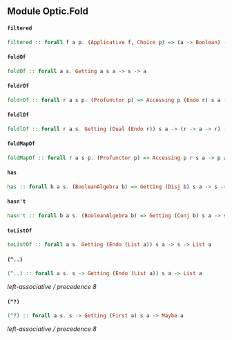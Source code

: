 ## Module Optic.Fold

#### `filtered`

``` purescript
filtered :: forall f a p. (Applicative f, Choice p) => (a -> Boolean) -> OpticP p f a a
```

#### `foldOf`

``` purescript
foldOf :: forall a s. Getting a s a -> s -> a
```

#### `foldrOf`

``` purescript
foldrOf :: forall r a s p. (Profunctor p) => Accessing p (Endo r) s a -> p a (r -> r) -> r -> s -> r
```

#### `foldlOf`

``` purescript
foldlOf :: forall r a s. Getting (Dual (Endo r)) s a -> (r -> a -> r) -> r -> s -> r
```

#### `foldMapOf`

``` purescript
foldMapOf :: forall r a s p. (Profunctor p) => Accessing p r s a -> p a r -> s -> r
```

#### `has`

``` purescript
has :: forall b a s. (BooleanAlgebra b) => Getting (Disj b) s a -> s -> b
```

#### `hasn't`

``` purescript
hasn't :: forall b a s. (BooleanAlgebra b) => Getting (Conj b) s a -> s -> b
```

#### `toListOf`

``` purescript
toListOf :: forall a s. Getting (Endo (List a)) s a -> s -> List a
```

#### `(^..)`

``` purescript
(^..) :: forall a s. s -> Getting (Endo (List a)) s a -> List a
```

_left-associative / precedence 8_

#### `(^?)`

``` purescript
(^?) :: forall a s. s -> Getting (First a) s a -> Maybe a
```

_left-associative / precedence 8_


